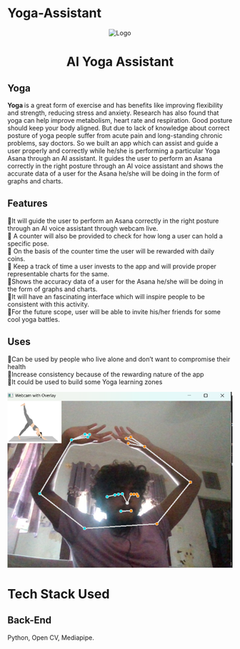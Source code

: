 # Yoga-Assistant
<div align="center">
   <img alt="Logo" src="https://user-images.githubusercontent.com/90816300/174459628-275795d3-8ef7-4248-af3f-6dd82859299a.png" />
</div>

<h1 align="center">
AI Yoga Assistant
</h1>    

## Yoga

<b>Yoga </b> is a great form of exercise and has benefits like improving flexibility and strength, reducing stress and anxiety. Research has also found that yoga can help improve metabolism, heart rate and respiration. Good posture should keep your body aligned. But due to lack of knowledge about correct posture of yoga people suffer from acute pain and long-standing chronic problems, say doctors. 
So we built an app which can assist and guide a user properly and correctly while he/she is performing a particular Yoga Asana through an AI assistant. 
It guides the user to perform an Asana correctly in the right posture through an AI voice assistant and shows the accurate data of a user for the Asana he/she will be doing in the form of graphs and charts.

## Features

🧘It will guide the user to perform an Asana correctly in the right posture through an AI voice assistant through webcam live. <br>
🧘 A counter will also be provided to check for how long a user can hold a specific pose.<br>
🧘 On the basis of the counter time the user will be rewarded with daily coins.<br>
🧘 Keep a track of time a user invests to the app  and will provide proper representable charts for the same.<br>
🧘Shows the accuracy data of a user for the Asana he/she will be doing in the form of graphs and charts.<br>
🧘It will have an fascinating interface which will inspire people to be consistent with this activity.<br>
🧘For the future scope, user will be able to invite his/her friends for some cool yoga battles. <br>


## Uses

🌟Can be used by people who live alone and don’t want to compromise their health <br>
🌟Increase consistency because of the rewarding nature of the app <br>
🌟It could be used to build some Yoga learning zones<be>


![Screenshot](yoga%20pose.png)

# Tech Stack Used
## Back-End

Python, Open CV, Mediapipe.
